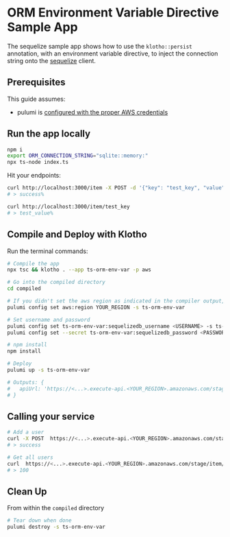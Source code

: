 # ORM Environment Variable Directive Sample App

The sequelize sample app shows how to use the `klotho::persist` annotation, with an environment variable directive, to inject the connection string onto the [sequelize](https://sequelize.org/) client.

## Prerequisites

This guide assumes:
- pulumi is [configured with the proper AWS credentials](https://www.pulumi.com/docs/get-started/aws/begin/#configure-pulumi-to-access-your-aws-account)

## Run the app locally

```sh
npm i
export ORM_CONNECTION_STRING="sqlite::memory:" 
npx ts-node index.ts
```

Hit your endpoints:
```sh
curl http://localhost:3000/item -X POST -d '{"key": "test_key", "value": "test_value"}' -H "Content-Type: application/json"
# > success%

curl http://localhost:3000/item/test_key
# > test_value%
```



## Compile and Deploy with Klotho

Run the terminal commands:
```sh
# Compile the app
npx tsc && klotho . --app ts-orm-env-var -p aws

# Go into the compiled directory
cd compiled

# If you didn't set the aws region as indicated in the compiler output, do that now
pulumi config set aws:region YOUR_REGION -s ts-orm-env-var

# Set username and password
pulumi config set ts-orm-env-var:sequelizedb_username <USERNAME> -s ts-orm-env-var
pulumi config set --secret ts-orm-env-var:sequelizedb_password <PASSWORD> -s ts-orm-env-var

# npm install
npm install

# Deploy
pulumi up -s ts-orm-env-var

# Outputs: {
#   apiUrl: 'https://<...>.execute-api.<YOUR_REGION>.amazonaws.com/stage/'
# }
```
## Calling your service

```sh
# Add a user 
curl -X POST  https://<...>.execute-api.<YOUR_REGION>.amazonaws.com/stage/item -d '{"key": "test_key", "value": "test_value"}' -H "Content-Type: application/json"
# > success

# Get all users
curl  https://<...>.execute-api.<YOUR_REGION>.amazonaws.com/stage/item/test_key
# > 100
```
## Clean Up
From within the `compiled` directory
```sh
# Tear down when done
pulumi destroy -s ts-orm-env-var
```

